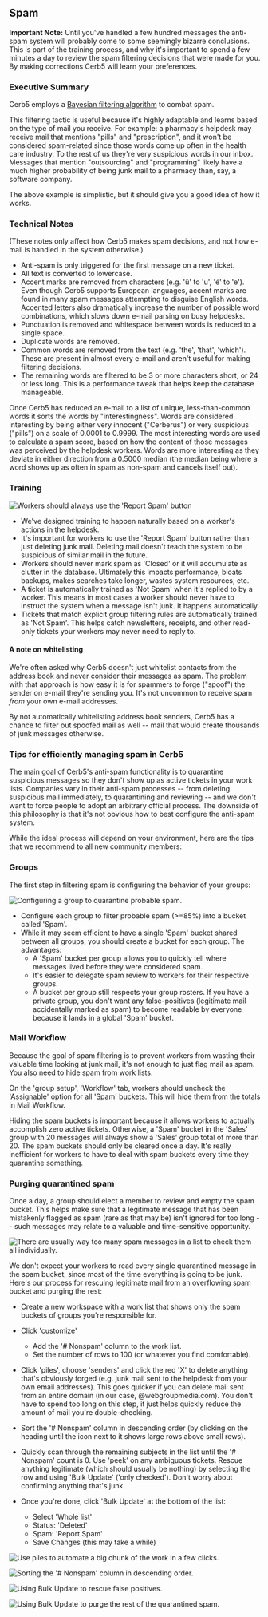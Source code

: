 
## Spam ##

**Important Note:** Until you've handled a few hundred messages the anti-spam system will probably come to some seemingly bizarre conclusions.  This is part of the training process, and why it's important to spend a few minutes a day to review the spam filtering decisions that were made for you.  By making corrections Cerb5 will learn your preferences.

### Executive Summary ###
Cerb5 employs a [Bayesian filtering algorithm](http://en.wikipedia.org/wiki/Bayesian_spam_filtering) to combat spam.

This filtering tactic is useful because it's highly adaptable and learns based on the type of mail you receive.  For example: a pharmacy's helpdesk may receive mail that mentions "pills" and "prescription", and it won't be considered spam-related since those words come up often in the health care industry.  To the rest of us they're very suspicious words in our inbox.  Messages that mention "outsourcing" and "programming" likely have a much higher probability of being junk mail to a pharmacy than, say, a software company.

The above example is simplistic, but it should give you a good idea of how it works.

### Technical Notes ###
(These notes only affect how Cerb5 makes spam decisions, and not how e-mail is handled in the system otherwise.)

* Anti-spam is only triggered for the first message on a new ticket.
* All text is converted to lowercase.
* Accent marks are removed from characters (e.g. 'ü' to 'u', 'é' to 'e').  Even though Cerb5 supports European languages, accent marks are found in many spam messages attempting to disguise English words.  Accented letters also dramatically increase the number of possible word combinations, which slows down e-mail parsing on busy helpdesks.
* Punctuation is removed and whitespace between words is reduced to a single space.
* Duplicate words are removed.
* Common words are removed from the text (e.g. 'the', 'that', 'which').  These are present in almost every e-mail and aren't useful for making filtering decisions.
* The remaining words are filtered to be 3 or more characters short, or 24 or less long.  This is a performance tweak that helps keep the database manageable.

Once Cerb5 has reduced an e-mail to a list of unique, less-than-common words it sorts the words by "interestingness".  Words are considered interesting by being either very innocent ("Cerberus") or very suspicious ("pills") on a scale of 0.0001 to 0.9999.  The most interesting words are used to calculate a spam score, based on how the content of those messages was perceived by the helpdesk workers.  Words are more interesting as they deviate in either direction from a 0.5000 median (the median being where a word shows up as often in spam as non-spam and cancels itself out).

### Training ###

![Workers should always use the 'Report Spam' button](images/maintenance/maintenance_spam.png)

* We've designed training to happen naturally based on a worker's actions in the helpdesk.
* It's important for workers to use the 'Report Spam' button rather than just deleting junk mail.  Deleting mail doesn't teach the system to be suspicious of similar mail in the future.
* Workers should never mark spam as 'Closed' or it will accumulate as clutter in the database.  Ultimately this impacts performance, bloats backups, makes searches take longer, wastes system resources, etc.
* A ticket is automatically trained as 'Not Spam' when it's replied to by a worker.  This means in most cases a worker should never have to instruct the system when a message isn't junk.  It happens automatically.
* Tickets that match explicit group filtering rules are automatically trained as 'Not Spam'.  This helps catch newsletters, receipts, and other read-only tickets your workers may never need to reply to.

#### A note on whitelisting ####
We're often asked why Cerb5 doesn't just whitelist contacts from the address book and never consider their messages as spam.  The problem with that approach is how easy it is for spammers to forge ("spoof") the sender on e-mail they're sending you. It's not uncommon to receive spam *from* your own e-mail addresses.

By not automatically whitelisting address book senders, Cerb5 has a chance to filter out spoofed mail as well -- mail that would create thousands of junk messages otherwise.

### Tips for efficiently managing spam in Cerb5 ###
The main goal of Cerb5's anti-spam functionality is to quarantine suspicious messages so they don't show up as active tickets in your work lists.  Companies vary in their anti-spam processes -- from deleting suspicious mail immediately, to quarantining and reviewing -- and we don't want to force people to adopt an arbitrary official process.  The downside of this philosophy is that it's not obvious how to best configure the anti-spam system.

While the ideal process will depend on your environment, here are the tips that we recommend to all new community members:

### Groups ###
The first step in filtering spam is configuring the behavior of your groups:

![Configuring a group to quarantine probable spam.](images/maintenance/maintenance_spam_group.png)

* Configure each group to filter probable spam (>=85%) into a bucket called 'Spam'.
* While it may seem efficient to have a single 'Spam' bucket shared between all groups, you should create a bucket for each group.  The advantages:
	* A 'Spam' bucket per group allows you to quickly tell where messages lived before they were considered spam.
	* It's easier to delegate spam review to workers for their respective groups.
	* A bucket per group still respects your group rosters.  If you have a private group, you don't want any false-positives (legitimate mail accidentally marked as spam) to become readable by everyone because it lands in a global 'Spam' bucket.


### Mail Workflow ###
Because the goal of spam filtering is to prevent workers from wasting their valuable time looking at junk mail, it's not enough to just flag mail as spam.  You also need to hide spam from work lists.

On the 'group setup', 'Workflow' tab, workers should uncheck the 'Assignable' option for all 'Spam' buckets. This will hide them from the totals in Mail Workflow.

Hiding the spam buckets is important because it allows workers to actually accomplish zero active tickets.  Otherwise, a 'Spam' bucket in the 'Sales' group with 20 messages will always show a 'Sales' group total of more than 20.  The spam buckets should only be cleared once a day.  It's really inefficient for workers to have to deal with spam buckets every time they quarantine something.

### Purging quarantined spam ###
Once a day, a group should elect a member to review and empty the spam bucket.  This helps make sure that a legitimate message that has been mistakenly flagged as spam (rare as that may be) isn't ignored for too long -- such messages may relate to a valuable and time-sensitive opportunity.

![There are usually way too many spam messages in a list to check them all individually.](images/maintenance/maintenance_spam_list.png)
	
We don't expect your workers to read every single quarantined message in the spam bucket, since most of the time everything is going to be junk.  Here's our process for rescuing legitimate mail from an overflowing spam bucket and purging the rest:

* Create a new workspace with a work list that shows only the spam buckets of groups you're responsible for.
* Click 'customize'
	* Add the '# Nonspam' column to the work list.
	* Set the number of rows to 100 (or whatever you find comfortable).
* Click 'piles', choose 'senders' and click the red 'X' to delete anything that's obviously forged (e.g. junk mail sent to the helpdesk from your own email addresses).  This goes quicker if you can delete mail sent from an entire domain (in our case, @webgroupmedia.com).  You don't have to spend too long on this step, it just helps quickly reduce the amount of mail you're double-checking.
* Sort the '# Nonspam' column in descending order (by clicking on the heading until the icon next to it shows large rows above small rows).
* Quickly scan through the remaining subjects in the list until the '# Nonspam' count is 0.  Use 'peek' on any ambiguous tickets.  Rescue anything legitimate (which should usually be nothing) by selecting the row and using 'Bulk Update' ('only checked'). Don't worry about confirming anything that's junk. 

* Once you're done, click 'Bulk Update' at the bottom of the list:
	* Select 'Whole list'
	* Status: 'Deleted'
	* Spam: 'Report Spam'
	* Save Changes (this may take a while)
	
![Use piles to automate a big chunk of the work in a few clicks.](images/maintenance/maintenance_spam_piles.png)

![Sorting the '# Nonspam' column in descending order.](images/maintenance/maintenance_spam_sort.png)	

![Using Bulk Update to rescue false positives.](images/maintenance/maintenance_spam_bulk_update.png)

![Using Bulk Update to purge the rest of the quarantined spam.](images/maintenance/maintenance_spam_bulk_update_purge.png)
